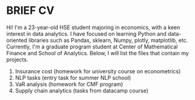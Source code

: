 # BRIEF CV

Hi! I'm a 23-year-old HSE student majoring in economics, with a keen interest in data analytics. 
I have focused on learning Python and data-oriented libraries such as Pandas, sklearn, Numpy, plotly, matplotlib, etc.
Currently, I'm a graduate program student at Center of Mathematical Finance and School of Analytics. 
Below, I will list the files that contain my projects.

1. Insurance cost (homework for university course on econometrics) 
2. NLP tasks (entry task for summer NLP school)
3. VaR analysis (homework for CMF program)
4. Supply chain analytics (tasks from datacamp course)
